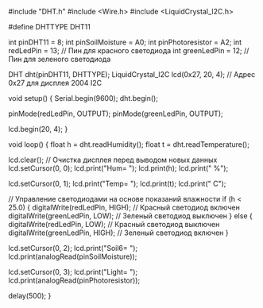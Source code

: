 #include "DHT.h"
#include <Wire.h>
#include <LiquidCrystal_I2C.h>

#define DHTTYPE DHT11

int pinDHT11 = 8;
int pinSoilMoisture = A0;
int pinPhotoresistor = A2;
int redLedPin = 13;    // Пин для красного светодиода
int greenLedPin = 12;  // Пин для зеленого светодиода

DHT dht(pinDHT11, DHTTYPE);
LiquidCrystal_I2C lcd(0x27, 20, 4);  // Адрес 0x27 для дисплея 2004 I2C

void setup()
{
  Serial.begin(9600);
  dht.begin();

  pinMode(redLedPin, OUTPUT);
  pinMode(greenLedPin, OUTPUT);

  lcd.begin(20, 4);
}

void loop()
{
  float h = dht.readHumidity();
  float t = dht.readTemperature();

  lcd.clear();  // Очистка дисплея перед выводом новых данных
  lcd.setCursor(0, 0);
  lcd.print("Hum= ");
  lcd.print(h);
  lcd.print(" %");

  lcd.setCursor(0, 1);
  lcd.print("Temp= ");
  lcd.print(t);
  lcd.print(" C");

  // Управление светодиодами на основе показаний влажности
  if (h < 25.0)
  {
    digitalWrite(redLedPin, HIGH);   // Красный светодиод включен
    digitalWrite(greenLedPin, LOW);  // Зеленый светодиод выключен
  }
  else
  {
    digitalWrite(redLedPin, LOW);    // Красный светодиод выключен
    digitalWrite(greenLedPin, HIGH); // Зеленый светодиод включен
  }

  lcd.setCursor(0, 2);
  lcd.print("Soil6= ");
  lcd.print(analogRead(pinSoilMoisture));

  lcd.setCursor(0, 3);
  lcd.print("Light= ");
  lcd.print(analogRead(pinPhotoresistor));

  delay(500);
}
